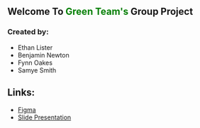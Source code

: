 ## Welcome To <span style="color:green;">Green Team's</span>  Group Project
### Created by:
- Ethan Lister
- Benjamin Newton 
- Fynn Oakes
- Samye Smith 



## Links:
- [Figma](https://www.figma.com/design/Qsg4Ldsz7raiCyD7ReXq3X/group-project-wireframe?node-id=1-2&p=f&t=G6UYmj11tg49m1ED-0)
- [Slide Presentation](https://docs.google.com/presentation/d/1RgrZXLloZsBfWBs2QS9soLWrvFPUO7EZ4MyQk8ot-gY/edit#slide=id.p)